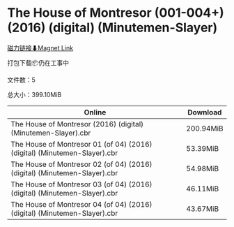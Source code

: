 # The House of Montresor (001-004+) (2016) (digital) (Minutemen-Slayer)

[磁力链接⬇Magnet Link](magnet:?xt=urn:btih:ca40a9468bd57dce7e2ba49b2d29fe3981d76013&dn=The%20House%20of%20Montresor%20%28001-004%2B%29%20%282016%29%20%28digital%29%20%28Minutemen-Slayer%29)

打包下载📦仍在工事中

文件数：5

总大小：399.10MiB

Online | Download
--- | ---
The House of Montresor (2016) (digital) (Minutemen-Slayer).cbr | 200.94MiB
The House of Montresor 01 (of 04) (2016) (digital) (Minutemen-Slayer).cbr | 53.39MiB
The House of Montresor 02 (of 04) (2016) (digital) (Minutemen-Slayer).cbr | 54.98MiB
The House of Montresor 03 (of 04) (2016) (digital) (Minutemen-Slayer).cbr | 46.11MiB
The House of Montresor 04 (of 04) (2016) (digital) (Minutemen-Slayer).cbr | 43.67MiB